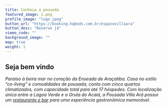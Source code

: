 ```yaml
---
title: Conheça a pousada
featured_image: 1.png
profile_image: "logo.jpeg"
button_url: "https://booking.hqbeds.com.br/espacovillaara"
button_desc: "Reserve já"
viemo_code: ""
background_image: ""
map: true
weight: 1
---
```


## Seja bem vindo

*Paraíso à beira mar no coração da Enseada de Araçatiba. Casa no estilo “co-living” e comodidades de pousada, conta com cinco quartos climatizados, com capacidade total para até 17 hóspedes. Com localização única entre a Lagoa Verde e a Gruta do Acaiá, a Pousada Villa Ará possui um [restaurante e bar](../bar_restaurante) para uma experiência gastronômica memorável.*